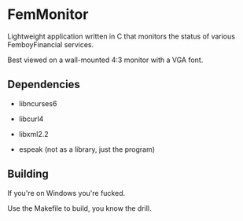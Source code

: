 # FemMonitor

Lightweight application written in C that monitors the status of various FemboyFinancial services.

Best viewed on a wall-mounted 4:3 monitor with a VGA font.

## Dependencies

- libncurses6

- libcurl4

- libxml2.2

- espeak (not as a library, just the program)

## Building

If you're on Windows you're fucked.

Use the Makefile to build, you know the drill.
